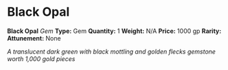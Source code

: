 # Black Opal

**Black Opal**
_Gem_
**Type:** Gem
**Quantity:** 1
**Weight:** N/A
**Price:** 1000 gp
**Rarity:** 
**Attunement:** None

*A translucent dark green with black mottling and golden flecks gemstone worth 1,000 gold pieces*
